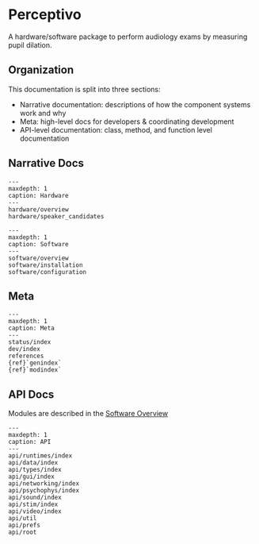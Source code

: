 # Perceptivo

A hardware/software package to perform audiology exams by measuring pupil dilation.

## Organization

This documentation is split into three sections:

* Narrative documentation: descriptions of how the component systems work and why
* Meta: high-level docs for developers & coordinating development
* API-level documentation: class, method, and function level documentation

## Narrative Docs

```{toctree}
---
maxdepth: 1
caption: Hardware
---
hardware/overview
hardware/speaker_candidates
```

```{toctree}
---
maxdepth: 1
caption: Software
---
software/overview
software/installation
software/configuration
```

## Meta

```{toctree}
---
maxdepth: 1
caption: Meta
---
status/index
dev/index
references
{ref}`genindex`
{ref}`modindex`
```

## API Docs

Modules are described in the [Software Overview](software/overview.md)

```{toctree}
---
maxdepth: 1
caption: API
---
api/runtimes/index
api/data/index
api/types/index
api/gui/index
api/networking/index
api/psychophys/index
api/sound/index
api/stim/index
api/video/index
api/util
api/prefs
api/root
```




